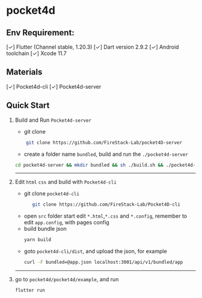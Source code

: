 # pocket4d

## Env Requirement:
[✓] Flutter (Channel stable, 1.20.3)
[✓] Dart version 2.9.2
[✓] Android toolchain
[✓] Xcode 11.7

## Materials
[✓] Pocket4d-cli
[✓] Pocket4d-server

## Quick Start
1. Build and Run `Pocket4d-server`
    * git clone
    ```bash
        git clone https://github.com/FireStack-Lab/pocket4D-server 
    ```
    * create a folder name `bundled`, build and run the `./pocket4d-server`
    
    
    ```bash
    cd pocket4d-server && mkdir bundled && sh ./build.sh && ./pocket4d-server
    ```
    --- 

2. Edit `html` `css` and build with `Pocket4d-cli`
    * git clone `pocket4d-cli`
        ```bash
           git clone https://github.com/FireStack-Lab/Pocket4D-cli 
        ```
    * open `src` folder start edit `*.html`,`*.css` and `*.config`, remember to edit `app.config`, with pages config
    * build bundle json
        ```bash
        yarn build
        ```
     * goto `pocket4d-cli/dist`, and upload the json, for example
        ```bash
        curl -F bundled=@app.json localhost:3001/api/v1/bundled/app
        ```
    --- 
3.  go to `pocket4d/pocket4d/example`, and run
    ```bash
    flutter run
    ```
   
 
